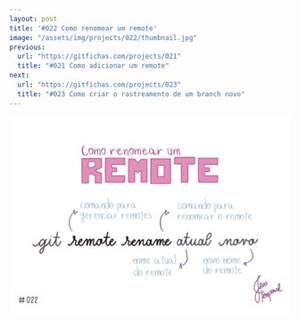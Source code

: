 ```yaml
---
layout: post
title: '#022 Como renomear um remote'
image: "/assets/img/projects/022/thumbnail.jpg"
previous:
  url: "https://gitfichas.com/projects/021"
  title: "#021 Como adicionar um remote"
next:
  url: "https://gitfichas.com/projects/023"
  title: "#023 Como criar o rastreamento de um branch novo"
---
```


<img alt="Use git remote rename atual novo para dar um novo nome para um remote pre-existente" src="/assets/img/projects/022/full.jpg">